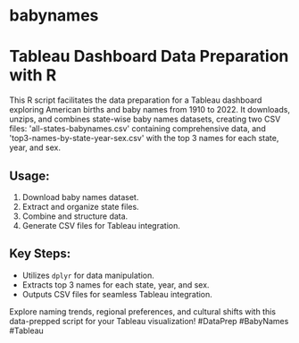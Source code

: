 # babynames

# Tableau Dashboard Data Preparation with R

This R script facilitates the data preparation for a Tableau dashboard exploring American births and baby names from 1910 to 2022. It downloads, unzips, and combines state-wise baby names datasets, creating two CSV files: 'all-states-babynames.csv' containing comprehensive data, and 'top3-names-by-state-year-sex.csv' with the top 3 names for each state, year, and sex.

## Usage:
1. Download baby names dataset.
2. Extract and organize state files.
3. Combine and structure data.
4. Generate CSV files for Tableau integration.

## Key Steps:
- Utilizes `dplyr` for data manipulation.
- Extracts top 3 names for each state, year, and sex.
- Outputs CSV files for seamless Tableau integration.

Explore naming trends, regional preferences, and cultural shifts with this data-prepped script for your Tableau visualization! #DataPrep #BabyNames #Tableau
